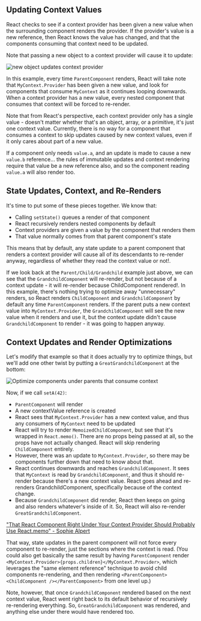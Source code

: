 ## Updating Context Values

React checks to see if a context provider has been given a new value when the surrounding component renders the provider. If the provider's value is a new reference, then React knows the value has changed, and that the components consuming that context need to be updated.

Note that passing a new object to a context provider will cause it to update:

![new object updates context provider](https://github.com/user-attachments/assets/c702c5b8-8e21-43af-9eb3-01df98d14a6b)

In this example, every time `ParentComponent` renders, React will take note that `MyContext.Provider` has been given a new value, and look for components that consume `MyContext` as it continues looping downwards. When a context provider has a new value, every nested component that consumes that context will be forced to re-render.

Note that from React's perspective, each context provider only has a single value - doesn't matter whether that's an object, array, or a primitive, it's just one context value. Currently, there is no way for a component that consumes a context to skip updates caused by new context values, even if it only cares about part of a new value.

If a component only needs `value.a`, and an update is made to cause a new `value.b` reference... the rules of immutable updates and context rendering require that value be a new reference also, and so the component reading `value.a` will also render too.

## State Updates, Context, and Re-Renders

It's time to put some of these pieces together. We know that:

- Calling `setState()` queues a render of that component
- React recursively renders nested components by default
- Context providers are given a value by the component that renders them
- That value normally comes from that parent component's state

This means that by default, any state update to a parent component that renders a context provider will cause all of its descendants to re-render anyway, regardless of whether they read the context value or not!.

If we look back at the `Parent/Child/Grandchild` example just above, we can see that the `GrandchildComponent` will re-render, but not because of a context update - it will re-render because ChildComponent rendered!. In this example, there's nothing trying to optimize away "unnecessary" renders, so React renders `ChildComponent` and `GrandchildComponent` by default any time `ParentComponent` renders. If the parent puts a new context value into `MyContext.Provider`, the `GrandchildComponent` will see the new value when it renders and use it, but the context update didn't cause `GrandchildComponent` to render - it was going to happen anyway.

## Context Updates and Render Optimizations

Let's modify that example so that it does actually try to optimize things, but we'll add one other twist by putting a `GreatGrandchildComponent` at the bottom:

![Optimize components under parents that consume context](https://github.com/user-attachments/assets/89fb6fab-b347-4366-90c7-7d6f9c81a9ed)

Now, if we call `setA(42)`:

- `ParentComponent` will render
- A new contextValue reference is created
- React sees that `MyContext.Provider` has a new context value, and thus any consumers of `MyContext` need to be updated
- React will try to render `MemoizedChildComponent`, but see that it's wrapped in `React.memo()`. There are no props being passed at all, so the props have not actually changed. React will skip rendering `ChildComponent` entirely.
- However, there was an update to `MyContext.Provider`, so there may be components further down that need to know about that.
- React continues downwards and reaches `GrandchildComponent`. It sees that `MyContext` is read by `GrandchildComponent`, and thus it should re-render because there's a new context value. React goes ahead and re-renders GrandchildComponent, specifically because of the context change.
- Because `GrandchildComponent` did render, React then keeps on going and also renders whatever's inside of it. So, React will also re-render `GreatGrandchildComponent`.

["That React Component Right Under Your Context Provider Should Probably Use React.memo" - Sophie Alpert](https://twitter.com/sophiebits/status/1228942768543686656)

That way, state updates in the parent component will not force every component to re-render, just the sections where the context is read. (You could also get basically the same result by having `ParentComponent` render `<MyContext.Provider>{props.children}</MyContext.Provider>`, which leverages the "same element reference" technique to avoid child components re-rendering, and then rendering `<ParentComponent><ChildComponent /></ParentComponent>` from one level up.)

Note, however, that once `GrandchildComponent` rendered based on the next context value, React went right back to its default behavior of recursively re-rendering everything. So, `GreatGrandchildComponent` was rendered, and anything else under there would have rendered too.
